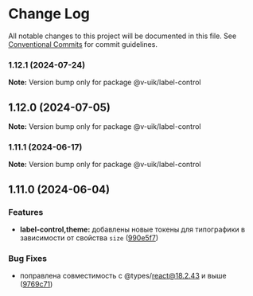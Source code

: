 # Change Log

All notable changes to this project will be documented in this file.
See [Conventional Commits](https://conventionalcommits.org) for commit guidelines.

### 1.12.1 (2024-07-24)

**Note:** Version bump only for package @v-uik/label-control





## 1.12.0 (2024-07-05)

**Note:** Version bump only for package @v-uik/label-control





### 1.11.1 (2024-06-17)

**Note:** Version bump only for package @v-uik/label-control





## 1.11.0 (2024-06-04)


### Features

* **label-control,theme:** добавлены новые токены для типографики в зависимости от свойства `size` ([990e5f7](#))


### Bug Fixes

* поправлена совместимость с @types/react@18.2.43 и выше ([9769c71](#))

